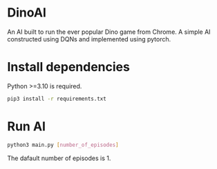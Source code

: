 # DinoAI

An AI built to run the ever popular Dino game from Chrome. A simple AI constructed using DQNs and implemented using pytorch.

# Install dependencies

Python >=3.10 is required.

```bash
pip3 install -r requirements.txt
```
# Run AI

```bash
python3 main.py [number_of_episodes]
```
The dafault number of episodes is 1.
